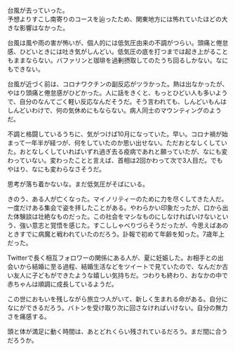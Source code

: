 台風が去っていった。  
予想よりすこし南寄りのコースを辿ったため、関東地方には怖れていたほどの大きな影響はなかった。

台風は風や雨の害が怖いが、個人的には低気圧由来の不調がつらい。頭痛と倦怠感、ひどいときには吐き気がしんどい。低気圧の底を打つまでは起き上がることもままならない。バファリンと珈琲を過剰摂取してのたうち回るしかない。なにもできない。

台風が近づく前は、コロナワクチンの副反応がツラかった。熱は出なかったが、やはり頭痛と倦怠感がひどかった。人に話をきくと、もっとひどい人も多いようで、自分のなんてごく軽い反応なんだそうだ。そう言われても、しんどいもんはしんどいわけで、何の気休めにもならない。病人同士のマウンティングのようだ。

不調と格闘しているうちに、気がつけば10月になっていた。早い。コロナ禍が始まって一年半が経つが、何をしていたのか思い出せない。ただおとなしくしていた。おとなしくしていればいずれ過ぎ去る疫病であれと願っていたが、なにも変わっていない。変わったことと言えば、首相は2回かわって次で3人目だ。でもやはり、なにも変わらなさそうだ。

思考が落ち着かないな。まだ低気圧がそばにいる。

きのう、ある人が亡くなった。マイノリティーのために力を尽くしてきた人だ。一度だけある集会で姿を拝したことがある。やわらかい印象だったが、口から出た体験談は壮絶なものだった。この社会をマシなものにしなければいけないという、強い意志と覚悟を感じた。すこししゃべりづらそうだったが、今思えばあのときすでに病魔と戦われていたのだろう。訃報で初めて年齢を知った。7歳年上だった。

Twitterで長く相互フォロワーの関係にある人が、夏に妊娠した。お相手との出会いから結婚に至る過程、結婚生活などをツイートで見ていたので、なんだか古い友人に子どもができたような嬉しい気持ちだ。つわりも終わり、おなかの中で赤ちゃんは順調に成長しているようだ。

この世におもいを残しながら旅立つ人がいて、新しく生まれる命がある。自分になにができるだろう。バトンを受け取り次に回さなければいけない。自分の無力さを痛感する。

頭と体が満足に動く時間は、あとどれくらい残されているだろう。まだ間に合うだろうか。
